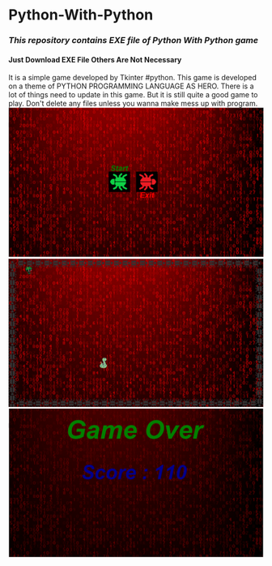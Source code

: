 # Python-With-Python

<i><h3>This repository contains EXE file of Python With Python game</h3></i>

<h4>Just Download EXE File Others Are Not Necessary</h4>

It is a simple game developed by Tkinter #python. This game is developed on a theme of PYTHON PROGRAMMING LANGUAGE AS HERO.
There is a lot of things need to update in this game. But it is still quite a good game to play.
Don't delete any files unless you wanna make mess up with program.
<img src='images/Start.PNG'>
<img src='images/OnGame.PNG'>
<img src='images/Exit.PNG'>
